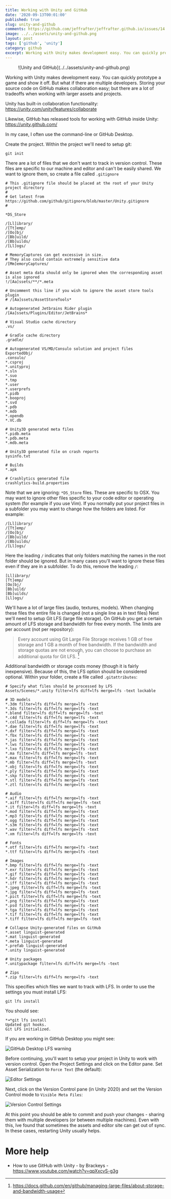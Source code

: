 ```yaml
---
title: Working with Unity and GitHub
date: '2020-09-13T00:01:00'
published: true
slug: unity-and-github
comments: https://github.com/jeffrafter/jeffrafter.github.io/issues/14
image: ../../assets/unity-and-github.png
layout: post
tags: ['github', 'unity']
category: github
excerpt: Working with Unity makes development easy. You can quickly prototype a game and show it off. But what if there are multiple developers. Storing your source code on GitHub makes collaboration easy; but there are a lot of tradeoffs when working with larger assets and projects.
---
```


<figure class="fullwidth">
![Unity and GitHub](../../assets/unity-and-github.png)
</figure>
<figcaption class="fullwidth">
</figcaption>

Working with Unity makes development easy. You can quickly prototype a game and show it off. But what if there are multiple developers. Storing your source code on GitHub makes collaboration easy; but there are a lot of tradeoffs when working with larger assets and projects.

Unity has built-in collaboration functionality: https://unity.com/unity/features/collaborate

Likewise, GitHub has released tools for working with GitHub inside Unity: https://unity.github.com/

In my case, I often use the command-line or GitHub Desktop.

Create the project. Within the project we'll need to setup git:

```
git init
```

There are a lot of files that we don't want to track in version control. These files are specific to our machine and editor and can't be easily shared. We want to ignore them, so create a file called `.gitignore`

```
# This .gitignore file should be placed at the root of your Unity project directory
#
# Get latest from https://github.com/github/gitignore/blob/master/Unity.gitignore
#

*DS_Store

/[Ll]ibrary/
/[Tt]emp/
/[Oo]bj/
/[Bb]uild/
/[Bb]uilds/
/[Ll]ogs/

# MemoryCaptures can get excessive in size.
# They also could contain extremely sensitive data
/[Mm]emoryCaptures/

# Asset meta data should only be ignored when the corresponding asset is also ignored
!/[Aa]ssets/**/*.meta

# Uncomment this line if you wish to ignore the asset store tools plugin
# /[Aa]ssets/AssetStoreTools*

# Autogenerated Jetbrains Rider plugin
/[Aa]ssets/Plugins/Editor/JetBrains*

# Visual Studio cache directory
.vs/

# Gradle cache directory
.gradle/

# Autogenerated VS/MD/Consulo solution and project files
ExportedObj/
.consulo/
*.csproj
*.unityproj
*.sln
*.suo
*.tmp
*.user
*.userprefs
*.pidb
*.booproj
*.svd
*.pdb
*.mdb
*.opendb
*.VC.db

# Unity3D generated meta files
*.pidb.meta
*.pdb.meta
*.mdb.meta

# Unity3D generated file on crash reports
sysinfo.txt

# Builds
*.apk

# Crashlytics generated file
crashlytics-build.properties
```

Note that we are ignoring: `*DS_Store` files. These are specific to OSX. You may want to ignore other files specific to your code editor or operating system (for example if you use Vim). If you normally put your project files in a subfolder you may want to change how the folders are listed. For example:

```
/[Ll]ibrary/
/[Tt]emp/
/[Oo]bj/
/[Bb]uild/
/[Bb]uilds/
/[Ll]ogs/
```

Here the leading `/` indicates that only folders matching the names in the root folder should be ignored. But in many cases you'll want to ignore these files even if they are in a subfolder. To do this, remove the leading `/`:

```
[Ll]ibrary/
[Tt]emp/
[Oo]bj/
[Bb]uild/
[Bb]uilds/
[Ll]ogs/
```

We'll have a lot of large files (audio, textures, models). When changing these files the entire file is changed (not a single line as in text files) Next we'll need to setup Git LFS (large file storage). On GitHub you get a certain amount of LFS storage and bandwidth for free every month. The limits are per account (not per repository):

> Every account using Git Large File Storage receives 1 GB of free storage and 1 GB a month of free bandwidth. If the bandwidth and storage quotas are not enough, you can choose to purchase an additional quota for Git LFS. [^github-lfs]

[^github-lfs]: https://docs.github.com/en/github/managing-large-files/about-storage-and-bandwidth-usage

Additional bandwidth or storage costs money (though it is fairly inexpensive). Because of this, the LFS option should be considered optional. Within your folder, create a file called `.gitattributes`:

```
# Specify what files should be processed by LFS
Assets/Scenes/*.unity filter=lfs diff=lfs merge=lfs -text lockable

# 3D models
*.3dm filter=lfs diff=lfs merge=lfs -text
*.3ds filter=lfs diff=lfs merge=lfs -text
*.blend filter=lfs diff=lfs merge=lfs -text
*.c4d filter=lfs diff=lfs merge=lfs -text
*.collada filter=lfs diff=lfs merge=lfs -text
*.dae filter=lfs diff=lfs merge=lfs -text
*.dxf filter=lfs diff=lfs merge=lfs -text
*.fbx filter=lfs diff=lfs merge=lfs -text
*.jas filter=lfs diff=lfs merge=lfs -text
*.lws filter=lfs diff=lfs merge=lfs -text
*.lxo filter=lfs diff=lfs merge=lfs -text
*.ma filter=lfs diff=lfs merge=lfs -text
*.max filter=lfs diff=lfs merge=lfs -text
*.mb filter=lfs diff=lfs merge=lfs -text
*.obj filter=lfs diff=lfs merge=lfs -text
*.ply filter=lfs diff=lfs merge=lfs -text
*.skp filter=lfs diff=lfs merge=lfs -text
*.stl filter=lfs diff=lfs merge=lfs -text
*.ztl filter=lfs diff=lfs merge=lfs -text

# Audio
*.aif filter=lfs diff=lfs merge=lfs -text
*.aiff filter=lfs diff=lfs merge=lfs -text
*.it filter=lfs diff=lfs merge=lfs -text
*.mod filter=lfs diff=lfs merge=lfs -text
*.mp3 filter=lfs diff=lfs merge=lfs -text
*.ogg filter=lfs diff=lfs merge=lfs -text
*.s3m filter=lfs diff=lfs merge=lfs -text
*.wav filter=lfs diff=lfs merge=lfs -text
*.xm filter=lfs diff=lfs merge=lfs -text

# Fonts
*.otf filter=lfs diff=lfs merge=lfs -text
*.ttf filter=lfs diff=lfs merge=lfs -text

# Images
*.bmp filter=lfs diff=lfs merge=lfs -text
*.exr filter=lfs diff=lfs merge=lfs -text
*.gif filter=lfs diff=lfs merge=lfs -text
*.hdr filter=lfs diff=lfs merge=lfs -text
*.iff filter=lfs diff=lfs merge=lfs -text
*.jpeg filter=lfs diff=lfs merge=lfs -text
*.jpg filter=lfs diff=lfs merge=lfs -text
*.pict filter=lfs diff=lfs merge=lfs -text
*.png filter=lfs diff=lfs merge=lfs -text
*.psd filter=lfs diff=lfs merge=lfs -text
*.tga filter=lfs diff=lfs merge=lfs -text
*.tif filter=lfs diff=lfs merge=lfs -text
*.tiff filter=lfs diff=lfs merge=lfs -text

# Collapse Unity-generated files on GitHub
*.asset linguist-generated
*.mat linguist-generated
*.meta linguist-generated
*.prefab linguist-generated
*.unity linguist-generated

# Unity packages
*.unitypackage filter=lfs diff=lfs merge=lfs -text

# Zips
*.zip filter=lfs diff=lfs merge=lfs -text
```

This specifies which files we want to track with LFS. In order to use the settings you must install LFS:

`git lfs install`

You should see:

```
*➜*git lfs install
Updated git hooks.
Git LFS initialized.
```

If you are working in GitHub Desktop you might see:

![GitHub Desktop LFS warning](../../assets/unity-and-github-lfs.png)

Before continuing, you'll want to setup your project in Unity to work with version control. Open the Project Settings and click on the Editor pane. Set Asset Serialization to `Force Text` (the default):

![Editor Settings](../../assets/unity-and-github-editor-settings.png)

Next, click on the Version Control pane (in Unity 2020) and set the Version Control mode to `Visible Meta Files`:

![Version Control Settings](../../assets/unity-and-github-version-control-settings.png)

At this point you should be able to commit and push your changes - sharing them with multiple developers (or between multiple machines). Even with this, Ive found that sometimes the assets and editor site can get out of sync. In these cases, restarting Unity usually helps.

# More help

- How to use GitHub with Unity - by Brackeys - https://www.youtube.com/watch?v=qpXxcvS-g3g
